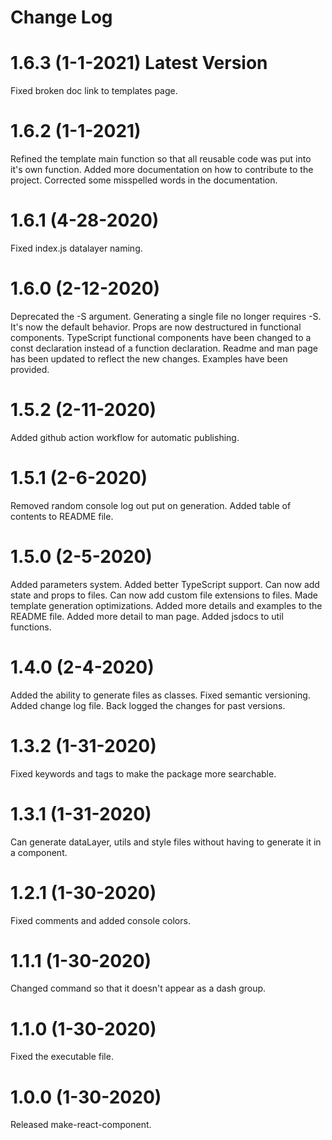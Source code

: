 # Change Log

# 1.6.3 (1-1-2021) Latest Version
Fixed broken doc link to templates page.

# 1.6.2 (1-1-2021)
Refined the template main function so that all reusable code was put into it's own function.
Added more documentation on how to contribute to the project.
Corrected some misspelled words in the documentation.

# 1.6.1 (4-28-2020)
Fixed index.js datalayer naming.

# 1.6.0 (2-12-2020)
Deprecated the -S argument. Generating a single file no longer requires -S. It's now the default behavior.
Props are now destructured in functional components.
TypeScript functional components have been changed to a const declaration instead of a function declaration.
Readme and man page has been updated to reflect the new changes.
Examples have been provided.

# 1.5.2 (2-11-2020)
Added github action workflow for automatic publishing.

# 1.5.1 (2-6-2020)
Removed random console log out put on generation.
Added table of contents to README file.

# 1.5.0 (2-5-2020)
Added parameters system.
Added better TypeScript support.
Can now add state and props to files.
Can now add custom file extensions to files.
Made template generation optimizations.
Added more details and examples to the README file.
Added more detail to man page.
Added jsdocs to util functions.

# 1.4.0 (2-4-2020)
Added the ability to generate files as classes.
Fixed semantic versioning.
Added change log file.
Back logged the changes for past versions.

# 1.3.2 (1-31-2020)
Fixed keywords and tags to make the package more searchable.

# 1.3.1 (1-31-2020)
Can generate dataLayer, utils and style files without having to generate it in a component.

# 1.2.1 (1-30-2020)
Fixed comments and added console colors.

# 1.1.1 (1-30-2020)
Changed command so that it doesn't appear as a dash group.

# 1.1.0 (1-30-2020)
Fixed the executable file.

# 1.0.0 (1-30-2020)
Released make-react-component.
